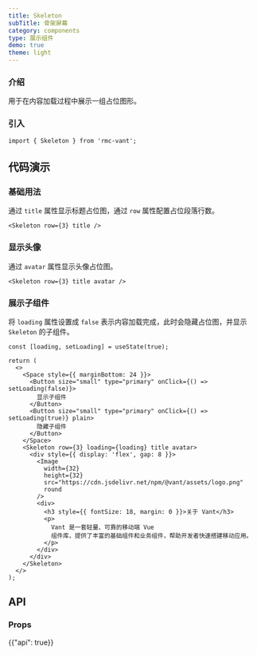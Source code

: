 ```yaml
---
title: Skeleton
subTitle: 骨架屏幕
category: components
type: 展示组件
demo: true
theme: light
---
```


### 介绍

用于在内容加载过程中展示一组占位图形。

### 引入

```tsx
import { Skeleton } from 'rmc-vant';
```

## 代码演示

### 基础用法

通过 `title` 属性显示标题占位图，通过 `row` 属性配置占位段落行数。

```tsx
<Skeleton row={3} title />
```

### 显示头像

通过 `avatar` 属性显示头像占位图。

```tsx
<Skeleton row={3} title avatar />
```

### 展示子组件

将 `loading` 属性设置成 `false` 表示内容加载完成，此时会隐藏占位图，并显示 `Skeleton` 的子组件。

```tsx
const [loading, setLoading] = useState(true);

return (
  <>
    <Space style={{ marginBottom: 24 }}>
      <Button size="small" type="primary" onClick={() => setLoading(false)}>
        显示子组件
      </Button>
      <Button size="small" type="primary" onClick={() => setLoading(true)} plain>
        隐藏子组件
      </Button>
    </Space>
    <Skeleton row={3} loading={loading} title avatar>
      <div style={{ display: 'flex', gap: 8 }}>
        <Image
          width={32}
          height={32}
          src="https://cdn.jsdelivr.net/npm/@vant/assets/logo.png"
          round
        />
        <div>
          <h3 style={{ fontSize: 18, margin: 0 }}>关于 Vant</h3>
          <p>
            Vant 是一套轻量、可靠的移动端 Vue
            组件库，提供了丰富的基础组件和业务组件，帮助开发者快速搭建移动应用。
          </p>
        </div>
      </div>
    </Skeleton>
  </>
);
```

## API

### Props

{{"api": true}}
